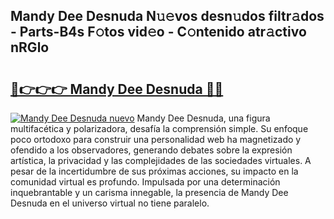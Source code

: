 ## Mandy Dee Desnuda N𝚞𝚎vos desn𝚞dos filtr𝚊dos - Parts-B4s F𝚘tos vid𝚎o - C𝚘ntenido atr𝚊ctivo nRGlo

# <h2><a href="http://mb9enz9.tromn.icu/?c=Mandy+Dee+Desnuda">🔗👉👉👉 Mandy Dee Desnuda 🔗🔗</a></h2>

[![Mandy Dee Desnuda nuevo](https://i.imgur.com/pEAQMta.gif)](http://mb9enz9.tromn.icu/?c=Mandy+Dee+Desnuda)
Mandy Dee Desnuda, una figura multifacética y polarizadora, desafía la comprensión simple. Su enfoque poco ortodoxo para construir una personalidad web ha magnetizado y ofendido a los observadores, generando debates sobre la expresión artística, la privacidad y las complejidades de las sociedades virtuales. A pesar de la incertidumbre de sus próximas acciones, su impacto en la comunidad virtual es profundo. Impulsada por una determinación inquebrantable y un carisma innegable, la presencia de Mandy Dee Desnuda en el universo virtual no tiene paralelo.
